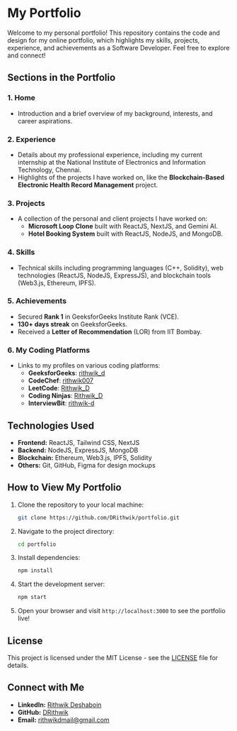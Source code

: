 # My Portfolio

Welcome to my personal portfolio! This repository contains the code and design for my online portfolio, which highlights my skills, projects, experience, and achievements as a Software Developer. Feel free to explore and connect!

## Sections in the Portfolio

### 1. **Home**
   - Introduction and a brief overview of my background, interests, and career aspirations.

### 2. **Experience**
   - Details about my professional experience, including my current internship at the National Institute of Electronics and Information Technology, Chennai.
   - Highlights of the projects I have worked on, like the **Blockchain-Based Electronic Health Record Management** project.

### 3. **Projects**
   - A collection of the personal and client projects I have worked on:
     - **Microsoft Loop Clone** built with ReactJS, NextJS, and Gemini AI.
     - **Hotel Booking System** built with ReactJS, NodeJS, and MongoDB.

### 4. **Skills**
   - Technical skills including programming languages (C++, Solidity), web technologies (ReactJS, NodeJS, ExpressJS), and blockchain tools (Web3.js, Ethereum, IPFS).

### 5. **Achievements**
   - Secured **Rank 1** in GeeksforGeeks Institute Rank (VCE).
   - **130+ days streak** on GeeksforGeeks.
   - Received a **Letter of Recommendation** (LOR) from IIT Bombay.

### 6. **My Coding Platforms**
   - Links to my profiles on various coding platforms:
     - **GeeksforGeeks**: [rithwik_d](https://auth.geeksforgeeks.org/user/rithwik_d)
     - **CodeChef**: [rithwik007](https://www.codechef.com/users/rithwik007)
     - **LeetCode**: [Rithwik_D](https://www.naukri.com/code360/profile/e79ad955-af5d-4a19-beca-cb89b1e84273)
     - **Coding Ninjas**: [Rithwik_D](https://www.naukri.com/code360/profile/e79ad955-af5d-4a19-beca-cb89b1e84273)
     - **InterviewBit**: [rithwik-d](https://www.interviewbit.com/profile/rithwik-d/)

## Technologies Used

- **Frontend:** ReactJS, Tailwind CSS, NextJS
- **Backend:** NodeJS, ExpressJS, MongoDB
- **Blockchain:** Ethereum, Web3.js, IPFS, Solidity
- **Others:** Git, GitHub, Figma for design mockups

## How to View My Portfolio

1. Clone the repository to your local machine:
    ```bash
    git clone https://github.com/DRithwik/portfolio.git
    ```

2. Navigate to the project directory:
    ```bash
    cd portfolio
    ```

3. Install dependencies:
    ```bash
    npm install
    ```

4. Start the development server:
    ```bash
    npm start
    ```

5. Open your browser and visit `http://localhost:3000` to see the portfolio live!

## License

This project is licensed under the MIT License - see the [LICENSE](LICENSE) file for details.

## Connect with Me
- **LinkedIn:** [Rithwik Deshaboin](https://www.linkedin.com/in/rithwik-d-865a6727a/)
- **GitHub:** [DRithwik](https://github.com/DRithwik)
- **Email:** rithwikdmail@gmail.com
